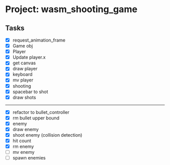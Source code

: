# Project: wasm_shooting_game

## Tasks

- [x] request_animation_frame
- [x] Game obj
- [x] Player
- [x] Update player.x
- [x] get canvas
- [x] draw player
- [x] keyboard
- [x] mv player 
- [x] shooting
- [x] spacebar to shot
- [x] draw shots

------------

- [x] refactor to bullet_controller
- [x] rm bullet upper bound 
- [x] enemy
- [x] draw enemy
- [x] shoot enemy (collision detection)
- [x] hit count
- [x] rm enemy
- [ ] mv enemy
- [ ] spawn enemies
